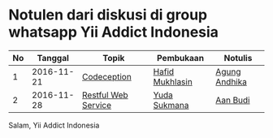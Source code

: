 # Notulen dari diskusi di group whatsapp Yii Addict Indonesia


No | Tanggal | Topik | Pembukaan | Notulis
---|------|-------|--------|--------
1  | 2016-11-21 | [Codeception](discussion1.0-2016-11-21.md) | [Hafid Mukhlasin](https://github.com/hscstudio) | [Agung Andhika](https://github.com/agungsijawir)
2  | 2016-11-28 | [Restful Web Service](discussion2.0-2016-11-28.md) | [Yuda Sukmana](https://github.com/ydatech) | [Aan Budi](https://github.com/aanbudi)

Salam, Yii Addict Indonesia
